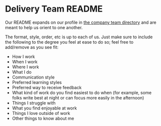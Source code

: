 # Delivery Team README

Our README expands on our profile in [the company team directory](../../../../../team/index.md) and are meant to help us orient to one another.

The format, style, order, etc is up to each of us. Just make sure to include the following to the degree you feel at ease to do so; feel free to add/remove as you see fit:

- How I work
- When I work
- Where I work
- What I do
- Communication style
- Preferred learning styles
- Preferred way to receive feedback
- What kind of work do you find easiest to do when (for example, some folks write best at night or can focus more easily in the afternoon)
- Things I struggle with
- What you find enjoyable at work
- Things I love outside of work
- Other things to know about me

